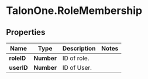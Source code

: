 # TalonOne.RoleMembership

## Properties

Name | Type | Description | Notes
------------ | ------------- | ------------- | -------------
**roleID** | **Number** | ID of role. | 
**userID** | **Number** | ID of User. | 


